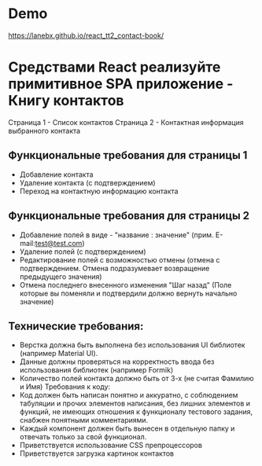 # Demo

https://lanebx.github.io/react_tt2_contact-book/


# Cредствами React реализуйте примитивное SPA приложение - Книгу контактов

Страница 1 - Список контактов
Страница 2 - Контактная информация выбранного контакта

## Функциональные требования для страницы 1
- Добавление контакта
- Удаление контакта (с подтверждением)
- Переход на контактную информацию контакта

## Функциональные требования для страницы 2
- Добавление полей в виде - "название : значение" (прим. E-mail:test@test.com)
- Удаление полей (с подтверждением)
- Редактирование полей с возможностью отмены (отмена с подтверждением. Отмена
подразумевает возвращение предыдущего значения)
- Отмена последнего внесенного изменения "Шаг назад" (Поле которые вы поменяли и
подтвердили должно вернуть начально значение)

## Технические требования:
- Верстка должна быть выполнена без использования UI библиотек (например Material UI).
- Данные должны проверяться на корректность ввода без использования библиотек
(например Formik)
- Количество полей контакта должно быть от 3-х (не считая Фамилию и Имя)
Требования к коду:
- Код должен быть написан понятно и аккуратно, с соблюдением табуляции и прочих
элементов написания, без лишних элементов и функций, не имеющих отношения к
функционалу тестового задания, снабжен понятными комментариями.
- Каждый компонент должен быть вынесен в отдельную папку и отвечать только за свой
функционал.
- Приветствуется использование CSS препроцессоров
- Приветствуется загрузка картинок контактов
